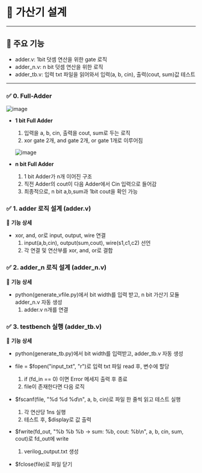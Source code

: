 # 📌 가산기 설계
---
## 🚀 주요 기능
  - adder.v: 1bit 덧셈 연산을 위한 gate 로직
  - adder_n.v: n bit 덧셈 연산을 위한 로직
  - adder_tb.v: 입력 txt 파일을 읽어와서 입력(a, b, cin), 출력(cout, sum)값 테스트
---

### ✅ 0. Full-Adder
![image](https://github.com/user-attachments/assets/7d655f46-7c9b-4b12-8a2e-0887b21b427e)
- **1 bit Full Adder**
  
  1. 입력을 a, b, cin, 출력을 cout, sum로 두는 로직
  2. xor gate 2개, and gate 2개, or gate 1개로 이루어짐

  ![image](https://github.com/user-attachments/assets/b08636ae-9234-4328-8e3d-5c0ceb111eef)
- **n bit Full Adder**

  1. 1 bit Adder가 n개 이어진 구조
  2. 직전 Adder의 cout이 다음 Adder에서 Cin 입력으로 들어감
  3. 최종적으로, n bit a,b,sum과 1bit cout을 확인 가능 
  
### ✅ 1. adder 로직 설계 (adder.v)
📌 **기능 상세**

  - xor, and, or로 input, output, wire 연결
    1. input(a,b,cin), output(sum,cout), wire(s1,c1,c2) 선언
    2. 각 연결 및 연산부를 xor, and, or로 결합

### ✅ 2. adder_n 로직 설계 (adder_n.v)
📌 **기능 상세**

  - python(generate_vfile.py)에서 bit width를 입력 받고, n bit 가산기 모듈 adder_n.v 자동 생성
    1. adder.v n개를 연결
    

    
### ✅ 3. testbench 실행 (adder_tb.v)
📌 **기능 상세**
  - python(generate_tb.py)에서 bit width를 입력받고, adder_tb.v 자동 생성
    
  - file = $fopen("input_txt", "r")로 입력 txt 파일 read 후, 변수에 할당
    1. if (fd_in == 0) 이면 Error 메세지 출력 후 종료
    2. file이 존재한다면 다음 로직
   
  - $fscanf(file, "%d %d %d\n", a, b, cin)로 파일 한 줄씩 읽고 테스트 실행
    1. 각 연산당 1ns 실행
    2. 테스트 후, $display로 값 출력

  - $fwrite(fd_out, "%b %b %b -> sum: %b, cout: %b\n", a, b, cin, sum, cout)로 fd_out에 write
    1. verilog_output.txt 생성
    
  - $fclose(file)로 파일 닫기


